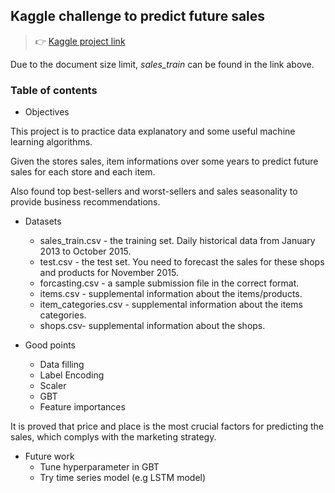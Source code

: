 ## Kaggle challenge to predict future sales
> :point_right: [Kaggle project link](https://www.kaggle.com/c/competitive-data-science-predict-future-sales)

Due to the document size limit, *sales_train* can be found in the link above.

### Table of contents
* Objectives

This project is to practice data explanatory and some useful machine learning algorithms.

Given the stores sales, item informations over some years to predict future sales for each store and each item.

Also found top best-sellers and worst-sellers and sales seasonality to provide business recommendations.

* Datasets

  - sales_train.csv - the training set. Daily historical data from January 2013 to October 2015.
  - test.csv - the test set. You need to forecast the sales for these shops and products for November 2015.
  - forcasting.csv - a sample submission file in the correct format.
  - items.csv - supplemental information about the items/products.
  - item_categories.csv  - supplemental information about the items categories.
  - shops.csv- supplemental information about the shops.

* Good points
  - Data filling
  - Label Encoding
  - Scaler
  - GBT
  - Feature importances

It is proved that price and place is the most crucial factors for predicting the sales, which complys with the marketing strategy.

* Future work
  - Tune hyperparameter in GBT
  - Try time series model (e.g LSTM model)
